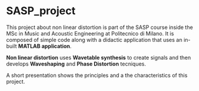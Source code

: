# SASP_project

This project about non linear distortion is part of the SASP course inside the MSc in Music and Acoustic Engineering at Politecnico di Milano. It is composed of simple code along with a didactic application that uses an in-built **MATLAB application**.

**Non linear distortion** uses **Wavetable synthesis** to create signals and then develops **Waveshaping** and **Phase Distortion** tecniques. 

A short presentation shows the principles and a the characteristics of this project.  